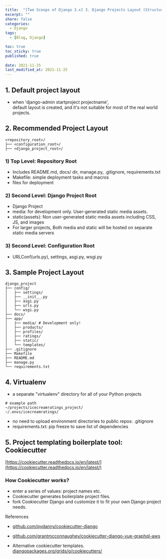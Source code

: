 ```yaml
---
title:  "[Two Scoops of Django 3.x] 3. Django Projects Layout (Structure) "
excerpt: ""
share: false
categories:
  - Django
tags:
  - [Blog, Django]

toc: true
toc_sticky: true
published: true
 
date: 2021-11-25
last_modified_at: 2021-11-25
---
```


## 1. Default project layout

- when 'django-admin startproject projectname', <br>
default layout is created, and it's not suitable for most of the real world projects.

## 2. Recommended Project Layout 
```
<repository_root>/
├── <configuration_root>/
├── <django_project_root>/
```
### 1) Top Level: Repository Root
- Includes README.md, docs/ dir, manage.py, .gitignore, requirements.txt
- Makefile: simple deployment tasks and macros
- files for deployment
### 2) Second Level: Django Project Root 
- Django Project 
- media: for development only. User-generated static media assets. 
- static(assets): Non user-generated static media assets including CSS, JS, and images
- For larger projects, Both media and static will be hosted on separate static media servers

### 3) Second Level: Configuration Root 
- URLConf(urls.py), settings, asgi.py, wsgi.py

## 3. Sample Project Layout 

```
django_project
├── config/ 
│   ├── settings/
│   ├── __init__.py
│   ├── asgi.py
│   ├── urls.py
│   └── wsgi.py
├── docs/
├── app/
│   ├── media/ # Development only!
│   ├── products/
│   ├── profiles/
│   ├── ratings/
│   ├── static/
│   └── templates/
├── .gitignore
├── Makefile
├── README.md
├── manage.py
└── requirements.txt
```

## 4. Virtualenv
- a separate "virtualenv" directory for all of your Python projects 
```
# example path
~/projects/icecreamratings_project/
~/.envs/icecreamratings/
```
- no need to upload environment directories to public repos: .gitignore
- requirements.txt: pip freeze to save list of dependencies 


## 5. Project templating boilerplate tool: Cookiecutter
[https://cookiecutter.readthedocs.io/en/latest/](https://cookiecutter.readthedocs.io/en/latest/)
### How Cookiecutter works?
- enter a series of values: project names etc.
- Cookiecutter generates boilerplate project files. 
- fork Cookiecutter Django and customize it to fit your own Django
project needs.


References
- [github.com/pydanny/cookiecutter-django](github.com/pydanny/cookiecutter-django)
- [github.com/grantmcconnaughey/cookiecutter-django-vue-graphql-aws](github.com/grantmcconnaughey/cookiecutter-django-vue-graphql-aws)

- Alternative cookiecutter templates.
<br> [djangopackages.org/grids/g/cookiecutters/](djangopackages.org/grids/g/cookiecutters/)